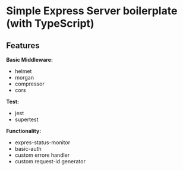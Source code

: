 # Simple Express Server boilerplate (with TypeScript)

## Features

**Basic Middleware:**
- helmet
- morgan
- compressor
- cors

**Test:** 
- jest
- supertest

**Functionality:**
- expres-status-monitor
- basic-auth
- custom errore handler
- custom request-id generator
